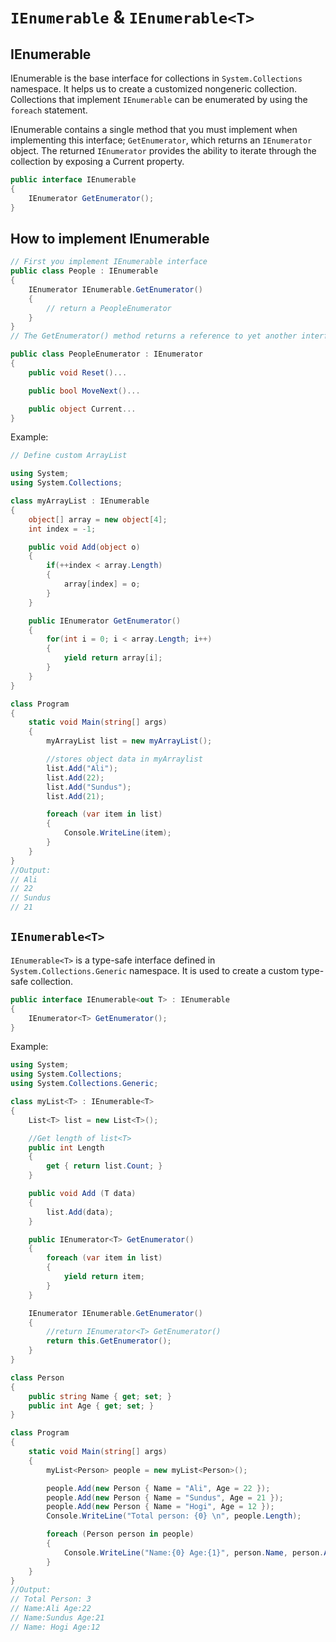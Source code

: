# `IEnumerable` & `IEnumerable<T>`

## IEnumerable

IEnumerable is the base interface for collections in `System.Collections` namespace. It helps us to create a customized nongeneric collection. Collections that implement `IEnumerable` can be enumerated by using the `foreach` statement.

IEnumerable contains a single method that you must implement when implementing this interface; `GetEnumerator`, which returns an `IEnumerator` object. The returned `IEnumerator` provides the ability to iterate through the collection by exposing a Current property.

```csharp
public interface IEnumerable
{
    IEnumerator GetEnumerator();
}
```

## How to implement IEnumerable

```csharp
// First you implement IEnumerable interface
public class People : IEnumerable
{
    IEnumerator IEnumerable.GetEnumerator()
    {
        // return a PeopleEnumerator
    }
}
// The GetEnumerator() method returns a reference to yet another interface named System.Collections.IEnumerator to implement:

public class PeopleEnumerator : IEnumerator
{
    public void Reset()...

    public bool MoveNext()...

    public object Current...
}
```

Example:

```csharp
// Define custom ArrayList

using System;
using System.Collections;

class myArrayList : IEnumerable
{
    object[] array = new object[4];
    int index = -1;

    public void Add(object o)
    {
        if(++index < array.Length)
        {
            array[index] = o;
        }
    }

    public IEnumerator GetEnumerator()
    {
        for(int i = 0; i < array.Length; i++)
        {
            yield return array[i];
        }
    }
}

class Program
{
    static void Main(string[] args)
    {
        myArrayList list = new myArrayList();

        //stores object data in myArraylist
        list.Add("Ali");
        list.Add(22);
        list.Add("Sundus");
        list.Add(21);

        foreach (var item in list)
        {
            Console.WriteLine(item);
        }
    }
}
//Output:
// Ali
// 22
// Sundus
// 21
```

## `IEnumerable<T>`

`IEnumerable<T>` is a type-safe interface defined in `System.Collections.Generic` namespace. It is used to create a custom type-safe collection.

```csharp
public interface IEnumerable<out T> : IEnumerable
{
    IEnumerator<T> GetEnumerator();
}
```

Example:

```csharp
using System;
using System.Collections;
using System.Collections.Generic;

class myList<T> : IEnumerable<T>
{
    List<T> list = new List<T>();

    //Get length of list<T>
    public int Length
    {
        get { return list.Count; }
    }

    public void Add (T data)
    {
        list.Add(data);
    }

    public IEnumerator<T> GetEnumerator()
    {
        foreach (var item in list)
        {
            yield return item;
        }
    }

    IEnumerator IEnumerable.GetEnumerator()
    {
        //return IEnumerator<T> GetEnumerator()
        return this.GetEnumerator();
    }
}

class Person
{
    public string Name { get; set; }
    public int Age { get; set; }
}

class Program
{
    static void Main(string[] args)
    {
        myList<Person> people = new myList<Person>();

        people.Add(new Person { Name = "Ali", Age = 22 });
        people.Add(new Person { Name = "Sundus", Age = 21 });
        people.Add(new Person { Name = "Hogi", Age = 12 });
        Console.WriteLine("Total person: {0} \n", people.Length);

        foreach (Person person in people)
        {
            Console.WriteLine("Name:{0} Age:{1}", person.Name, person.Age);
        }
    }
}
//Output:
// Total Person: 3
// Name:Ali Age:22
// Name:Sundus Age:21
// Name: Hogi Age:12
```